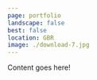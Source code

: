 ```yaml
---
page: portfolio
landscape: false
best: false
location: GBR
image: ./download-7.jpg
---
```

Content goes here!
